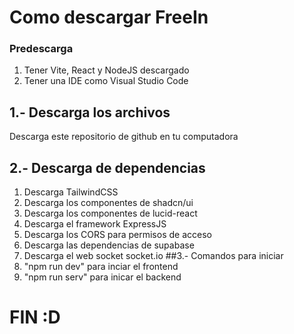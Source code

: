 # Como descargar FreeIn
### Predescarga
1. Tener Vite, React y NodeJS descargado
2. Tener una IDE como Visual Studio Code
## 1.- Descarga los archivos
Descarga este repositorio de github en tu computadora
## 2.- Descarga de dependencias
1. Descarga TailwindCSS
2. Descarga los componentes de shadcn/ui
3. Descarga los componentes de lucid-react
4. Descarga el framework ExpressJS
5. Descarga los CORS para permisos de acceso
6. Descarga las dependencias de supabase
7. Descarga el web socket socket.io
##3.- Comandos para iniciar
1. "npm run dev" para inciar el frontend
2. "npm run serv" para inicar el backend

# FIN :D
